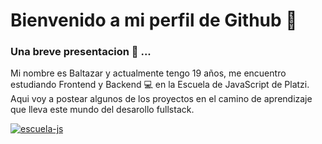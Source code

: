 # Bienvenido a mi perfil de Github 👋

### Una breve presentacion 💼 ...

Mi nombre es Baltazar y actualmente tengo 19 años, me encuentro estudiando Frontend y Backend 💻 en la Escuela de JavaScript de Platzi.
Aqui voy a postear algunos de los proyectos en el camino de aprendizaje que lleva este mundo del desarollo fullstack.

[![escuela-js](https://static.platzi.com/media/learningpath/social/a56e62e7-aeb1-4623-b571-ed436fd1a462.jpg "escuela-js")](https://static.platzi.com/media/learningpath/social/a56e62e7-aeb1-4623-b571-ed436fd1a462.jpg "escuela-js")
